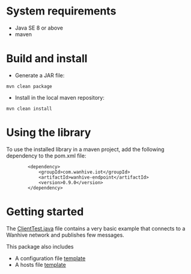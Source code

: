 # System requirements

* Java SE 8 or above
* maven

# Build and install

- Generate a JAR file:

```
mvn clean package
```

- Install in the local maven repository:

```
mvn clean install
```

# Using the library

To use the installed library in a maven project, add the following dependency to the pom.xml file:

```
		<dependency>
			<groupId>com.wanhive.iot</groupId>
			<artifactId>wanhive-endpoint</artifactId>
			<version>0.9.0</version>
		</dependency>
```

# Getting started

The [ClientTest.java](https://github.com/wanhive/endpoint.java/blob/main/src/test/java/com/wanhive/iot/test/ClientTest.java) file contains a very basic example that connects to a Wanhive network and publishes few messages.

This package also includes

- A configuration file [template](wanhive-client-java.conf)
- A hosts file [template](hosts)
